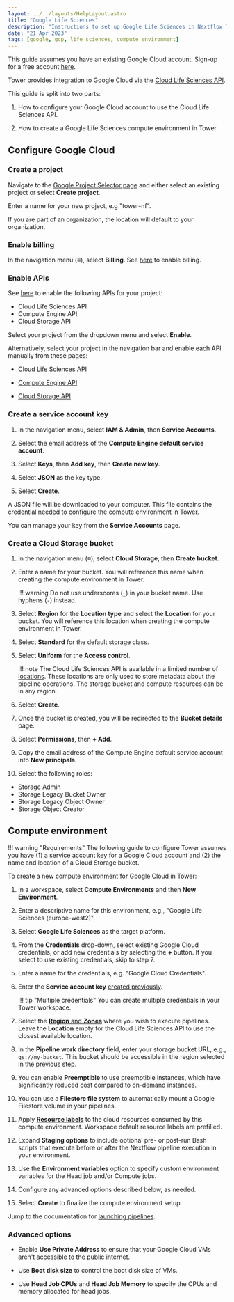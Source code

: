 ```yaml
---
layout: ../../layouts/HelpLayout.astro
title: "Google Life Sciences"
description: "Instructions to set up Google Life Sciences in Nextflow Tower"
date: "21 Apr 2023"
tags: [google, gcp, life sciences, compute environment]
---
```


This guide assumes you have an existing Google Cloud account. Sign-up for a free account [here](https://cloud.google.com/).

Tower provides integration to Google Cloud via the [Cloud Life Sciences API](https://cloud.google.com/life-sciences/docs/reference/rest).

This guide is split into two parts:

1. How to configure your Google Cloud account to use the Cloud Life Sciences API.

2. How to create a Google Life Sciences compute environment in Tower.

## Configure Google Cloud

### Create a project

Navigate to the [Google Project Selector page](https://console.cloud.google.com/projectselector2) and either select an existing project or select **Create project**.

Enter a name for your new project, e.g "tower-nf".

If you are part of an organization, the location will default to your organization.

### Enable billing

In the navigation menu (**≡**), select **Billing**. See [here](https://cloud.google.com/billing/docs/how-to/modify-project) to enable billing.

### Enable APIs

See [here](https://console.cloud.google.com/flows/enableapi?apiid=lifesciences.googleapis.com%2Ccompute.googleapis.com%2Cstorage-api.googleapis.com) to enable the following APIs for your project:

- Cloud Life Sciences API
- Compute Engine API
- Cloud Storage API

Select your project from the dropdown menu and select **Enable**.

Alternatively, select your project in the navigation bar and enable each API manually from these pages:

- [Cloud Life Sciences API](https://console.cloud.google.com/marketplace/product/google/lifesciences.googleapis.com)

- [Compute Engine API](https://console.cloud.google.com/marketplace/product/google/compute.googleapis.com)

- [Cloud Storage API](https://console.cloud.google.com/marketplace/product/google/storage-api.googleapis.com)

### Create a service account key

1. In the navigation menu, select **IAM & Admin**, then **Service Accounts**.

2. Select the email address of the **Compute Engine default service account**.

3. Select **Keys**, then **Add key**, then **Create new key**.

4. Select **JSON** as the key type.

5. Select **Create**.

A JSON file will be downloaded to your computer. This file contains the credential needed to configure the compute environment in Tower.

You can manage your key from the **Service Accounts** page.

### Create a Cloud Storage bucket

1. In the navigation menu (**≡**), select **Cloud Storage**, then **Create bucket**.

2. Enter a name for your bucket. You will reference this name when creating the compute environment in Tower.

    !!! warning
        Do not use underscores (`_`) in your bucket name. Use hyphens (`-`) instead.

3. Select **Region** for the **Location type** and select the **Location** for your bucket. You will reference this location when creating the compute environment in Tower.

4. Select **Standard** for the default storage class.

5. Select **Uniform** for the **Access control**.

    !!! note
        The Cloud Life Sciences API is available in a limited number of [locations](https://cloud.google.com/life-sciences/docs/concepts/locations). These locations are only used to store metadata about the pipeline operations. The storage bucket and compute resources can be in any region.

6. Select **Create**.

7. Once the bucket is created, you will be redirected to the **Bucket details** page.

8. Select **Permissions**, then **+ Add**.

9. Copy the email address of the Compute Engine default service account into **New principals**.

10. Select the following roles:

- Storage Admin
- Storage Legacy Bucket Owner
- Storage Legacy Object Owner
- Storage Object Creator

## Compute environment

!!! warning "Requirements"
    The following guide to configure Tower assumes you have (1) a service account key for a Google Cloud account and (2) the name and location of a Cloud Storage bucket.

To create a new compute environment for Google Cloud in Tower:

1. In a workspace, select **Compute Environments** and then **New Environment**.

2. Enter a descriptive name for this environment, e.g., "Google Life Sciences (europe-west2)".

3. Select **Google Life Sciences** as the target platform.

4. From the **Credentials** drop-down, select existing Google Cloud credentials, or add new credentials by selecting the **+** button. If you select to use existing credentials, skip to step 7.

5. Enter a name for the credentials, e.g. "Google Cloud Credentials".

6. Enter the **Service account key** [created previously](#create-a-service-account-key).

    !!! tip "Multiple credentials"
        You can create multiple credentials in your Tower workspace.

7. Select the [**Region** and **Zones**](https://cloud.google.com/compute/docs/regions-zones#available) where you wish to execute pipelines. Leave the **Location** empty for the Cloud Life Sciences API to use the closest available location.

8. In the **Pipeline work directory** field, enter your storage bucket URL, e.g., `gs://my-bucket`. This bucket should be accessible in the region selected in the previous step.

9. You can enable **Preemptible** to use preemptible instances, which have significantly reduced cost compared to on-demand instances.

10. You can use a **Filestore file system** to automatically mount a Google Filestore volume in your pipelines.

11. Apply [**Resource labels**](../resource-labels/overview.md) to the cloud resources consumed by this compute environment. Workspace default resource labels are prefilled. 

12. Expand **Staging options** to include optional pre- or post-run Bash scripts that execute before or after the Nextflow pipeline execution in your environment. 

13. Use the **Environment variables** option to specify custom environment variables for the Head job and/or Compute jobs.

14. Configure any advanced options described below, as needed.

15. Select **Create** to finalize the compute environment setup.

Jump to the documentation for [launching pipelines](../launch/launchpad.md).

### Advanced options

- Enable **Use Private Address** to ensure that your Google Cloud VMs aren't accessible to the public internet.

- Use **Boot disk size** to control the boot disk size of VMs.

- Use **Head Job CPUs** and **Head Job Memory** to specify the CPUs and memory allocated for head jobs.
